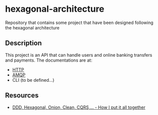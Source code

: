 # hexagonal-architecture
Repository that contains some project that have been designed following the hexagonal architecture

## Description

This project is an API that can handle users and online banking transfers and payments. The documentations are at:
- [HTTP](./docs/openapi.yaml)
- [AMQP](./docs/asyncapi.yaml)
- CLI (to be defined...)

## Resources 
- [DDD, Hexagonal, Onion, Clean, CQRS,… - How I put it all together](https://herbertograca.com/2017/11/16/explicit-architecture-01-ddd-hexagonal-onion-clean-cqrs-how-i-put-it-all-together/)
